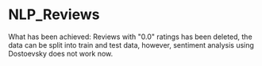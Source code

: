 # NLP_Reviews
What has been achieved:
Reviews with "0.0" ratings has been deleted,
the data can be split into train and test data,
however, sentiment analysis using Dostoevsky does not work now.
